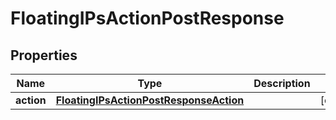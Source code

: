 

# FloatingIPsActionPostResponse


## Properties

| Name | Type | Description | Notes |
|------------ | ------------- | ------------- | -------------|
|**action** | [**FloatingIPsActionPostResponseAction**](FloatingIPsActionPostResponseAction.md) |  |  [optional] |



